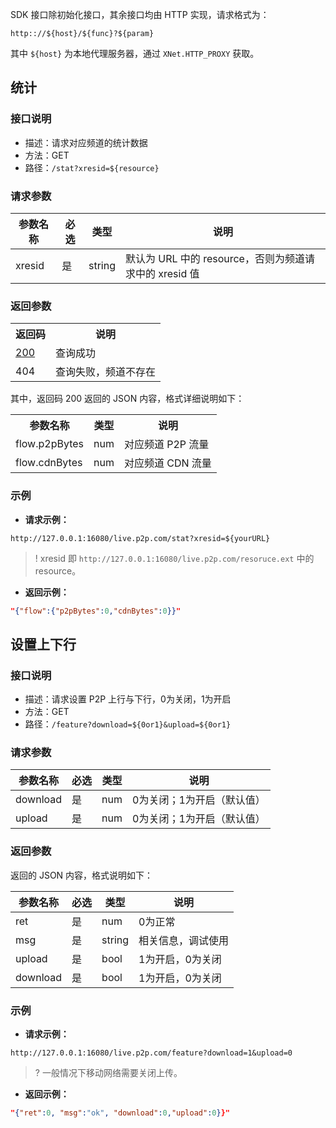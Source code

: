 
SDK 接口除初始化接口，其余接口均由 HTTP 实现，请求格式为：
```
http:://${host}/${func}?${param}
```
其中 `${host}` 为本地代理服务器，通过 `XNet.HTTP_PROXY` 获取。

## 统计
### 接口说明
- 描述：请求对应频道的统计数据
- 方法：GET
- 路径：`/stat?xresid=${resource}`

### 请求参数

| 参数名称 | 必选 | 类型   | 说明                                               |
| -------- | ---- | ------ | -------------------------------------------------- |
| xresid  | 是   | string | 默认为 URL 中的 resource，否则为频道请求中的 xresid 值 |

### 返回参数

<table>
<tr><th>返回码</th><th>说明</th>
</tr><tr>
<td><a href="#code_200">200</a></td><td>查询成功</td>
</tr><tr>
<td>404</td><td>查询失败，频道不存在</td>
</tr></table>
其中，返回码 200 返回的 JSON 内容，格式详细说明如下：
<table  id="code_200">
<tr><th>参数名称</th><th>类型</th><th>说明</th></tr>
<tr>
<td>flow.p2pBytes</td><td>num</td><td>对应频道 P2P 流量</td>
</tr><tr>
<td>flow.cdnBytes</td><td>num</td><td>对应频道 CDN 流量</td>
</tr></table>

### 示例
- **请求示例：**
```
http://127.0.0.1:16080/live.p2p.com/stat?xresid=${yourURL}
```
>! xresid 即 `http://127.0.0.1:16080/live.p2p.com/resoruce.ext` 中的 resource。
- **返回示例：**
``` json
"{"flow":{"p2pBytes":0,"cdnBytes":0}}"
```


## 设置上下行
### 接口说明
- 描述：请求设置 P2P 上行与下行，0为关闭，1为开启
- 方法：GET
- 路径：`/feature?download=${0or1}&upload=${0or1}`

### 请求参数

| 参数名称 | 必选 | 类型 | 说明                     |
| -------- | ---- | ---- | ------------------------ |
| download | 是   | num  | 0为关闭；1为开启（默认值） |
| upload   | 是   | num  | 0为关闭；1为开启（默认值） |


### 返回参数
返回的 JSON 内容，格式说明如下：

| 参数名称 | 必选 | 类型   | 说明                 |
| -------- | ---- | ------ | -------------------- |
| ret      | 是   | num    | 0为正常            |
| msg      | 是   | string | 相关信息，调试使用   |
| upload   | 是   | bool   | 1为开启，0为关闭 |
| download | 是   | bool   | 1为开启，0为关闭 |

### 示例
- **请求示例：**
```
http://127.0.0.1:16080/live.p2p.com/feature?download=1&upload=0
```
>? 一般情况下移动网络需要关闭上传。
- **返回示例：**
``` json
"{"ret":0, "msg":"ok", "download":0,"upload":0}}"
```
